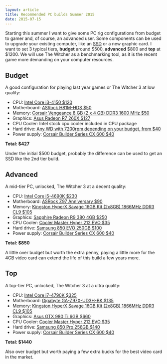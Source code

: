 ```yaml
---
layout: article
title: Recommended PC builds Summer 2015
date: 2015-07-15
---
```


Starting this summer I want to give some PC rig configurations from budget to gamer and, of course, an advanced user. Some components can be used to upgrade your existing computer, like an [SSD][7] or a new graphic card. I want to set 3 typical tiers, **budget** around $500, **advanced** $800 and **top** at $1200.
We will use The Witcher as a benchmarking tool, as it is the recent game more demanding on your computer resources.

Budget
------

A good configuration for playing last year games or The Witcher 3 at low quality:

* CPU: [Intel Core i3-4150 $120][1]
* Motherboard: [ASRock H81M-HDS $50][2]
* Memory: [Corsair Vengeance 8 GB (2 x 4 GB) DDR3 1600 MHz $50][3]
* Graphics: [Asus Radeon R7 260X $127][4]
* CPU Cooler: Intel stock cpu cooler included in CPU package
* Hard drive: [Any WD with 7200rpm depending on your budget, from $40][5]
* Power supply: [Corsair Builder Series CX 600 $40][6]

**Total: $427**

Under the initial $500 budget, probably the difference can be used to get an SSD like the 2nd tier build.


Advanced
--------

A mid-tier PC, unlocked, The Witcher 3 at a decent quality:

* CPU: [Intel Core i5-4690K $230][8]
* Motherboard: [ASRock Z97 Anniversary $90][9]
* Memory: [Kingston HyperX Savage 16GB Kit (2x8GB) 1866MHz DDR3 CL9 $105][10]
* Graphics: [Sapphire Radeon R9 380 4GB $250][11]
* CPU Cooler: [Cooler Master Hyper 212 EVO $35][12]
* Hard drive: [Samsung 850 EVO 250GB $100][13]
* Power supply: [Corsair Builder Series CX 600 $40][6]

**Total: $850**

A little over budget but worth the extra penny, paying a little more for the 4GB video card can extend the life of this build a few years more.


Top
---

A top-tier PC, unlocked, The Witcher 3 at a ultra quality:

* CPU: [Intel Core i7-4790K $325][14]
* Motherboard: [Gigabyte GA-Z97X-UD3H-BK $135][15]
* Memory: [Kingston HyperX Savage 16GB Kit (2x8GB) 1866MHz DDR3 CL9 $105][10]
* Graphics: [Asus GTX 980 Ti 6GB $660][17]
* CPU Cooler: [Cooler Master Hyper 212 EVO $35][12]
* Hard drive: [Samsung 850 Pro 256GB $140][18]
* Power supply: [Corsair Builder Series CX 600 $40][6]

**Total: $1440**

Also over budget but worth paying a few extra bucks for the best video card in the market.


[1]: http://wheretobuy.apphb.com/us/Intel%20Core%20i3-4150
[2]: http://wheretobuy.apphb.com/us/ASRock%20H81M-HDS
[3]: http://wheretobuy.apphb.com/us/Corsair%20Vengeance%208%20GB%20%282%20x%204%20GB%29%20DDR3%201600%20MHz
[4]: http://wheretobuy.apphb.com/us/Asus%20Radeon%20R7%20260X
[5]: http://wheretobuy.apphb.com/us/WD%207200rpm
[6]: http://wheretobuy.apphb.com/us/Corsair%20Builder%20Series%20CX%20600
[7]: http://wheretobuy.apphb.com/ssd
[8]: http://wheretobuy.apphb.com/us/Intel%20Core%20i5-4690K
[9]: http://wheretobuy.apphb.com/us/ASRock%20Z97%20Anniversary
[10]: http://wheretobuy.apphb.com/us/Kingston%20HyperX%20Savage%2016GB%20Kit%20%282x8GB%29%201866MHz%20DDR3%20CL9
[11]: http://wheretobuy.apphb.com/us/Sapphire%20Radeon%20R9%20380%204GB
[12]: http://wheretobuy.apphb.com/us/Cooler%20Master%20Hyper%20212%20EVO
[13]: http://wheretobuy.apphb.com/us/Samsung%20850%20EVO%20250GB
[14]: http://wheretobuy.apphb.com/us/Intel%20Core%20i7-4790K
[15]: http://wheretobuy.apphb.com/us/Gigabyte%20GA-Z97X-UD3H-BK
[17]: http://wheretobuy.apphb.com/us/Asus%20GTX%20980%20Ti%206GB
[18]: http://wheretobuy.apphb.com/us/Samsung%20850%20Pro%20256GB
